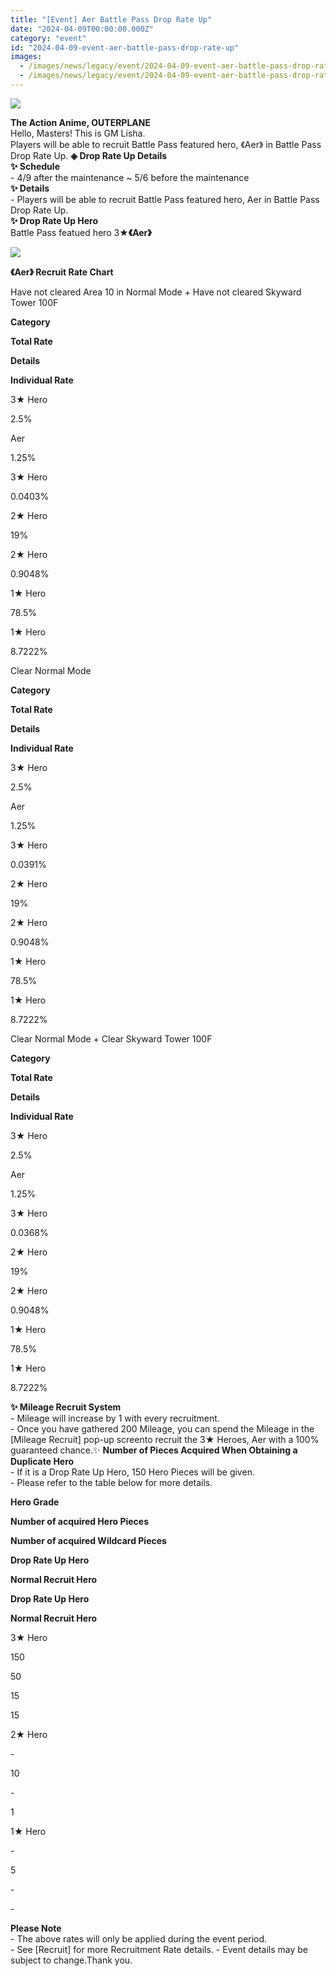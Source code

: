 ```yaml
---
title: "[Event] Aer Battle Pass Drop Rate Up"
date: "2024-04-09T00:00:00.000Z"
category: "event"
id: "2024-04-09-event-aer-battle-pass-drop-rate-up"
images:
  - /images/news/legacy/event/2024-04-09-event-aer-battle-pass-drop-rate-up/83b8bb53d9004c83b2dc20997df54828.webp
  - /images/news/legacy/event/2024-04-09-event-aer-battle-pass-drop-rate-up/625f972286ac4e2da53f7f8ce6e21e92.webp
---
```


![](/images/news/legacy/event/2024-04-09-event-aer-battle-pass-drop-rate-up/83b8bb53d9004c83b2dc20997df54828.webp)  

**The Action Anime, OUTERPLANE**  
Hello, Masters! This is GM Lisha.  
Players will be able to recruit Battle Pass featured hero, 《Aer》 in Battle Pass Drop Rate Up. **◈ Drop Rate Up Details**  
**✨ Schedule**   
\- 4/9 after the maintenance ~ 5/6 before the maintenance  
**✨ Details**  
\- Players will be able to recruit Battle Pass featured hero, Aer in Battle Pass Drop Rate Up.  
**✨ Drop Rate Up Hero**  
Battle Pass featued hero 3★**《Aer》**

![](/images/news/legacy/event/2024-04-09-event-aer-battle-pass-drop-rate-up/625f972286ac4e2da53f7f8ce6e21e92.webp)  
  
**《Aer》 Recruit Rate Chart**   
  
Have not cleared Area 10 in Normal Mode + Have not cleared Skyward Tower 100F

**Category**

**Total Rate**

**Details**

**Individual Rate**

3★ Hero

2.5%

Aer

1.25%

3★ Hero

0.0403%

2★ Hero

19%

2★ Hero

0.9048%

1★ Hero

78.5%

1★ Hero

8.7222%

Clear Normal Mode

**Category**

**Total Rate**

**Details**

**Individual Rate**

3★ Hero

2.5%

Aer

1.25%

3★ Hero

0.0391%

2★ Hero

19%

2★ Hero

0.9048%

1★ Hero

78.5%

1★ Hero

8.7222%

Clear Normal Mode + Clear Skyward Tower 100F

**Category**

**Total Rate**

**Details**

**Individual Rate**

3★ Hero

2.5%

Aer

1.25%

3★ Hero

0.0368%

2★ Hero

19%

2★ Hero

0.9048%

1★ Hero

78.5%

1★ Hero

8.7222%

  
**✨ Mileage Recruit System**   
\- Mileage will increase by 1 with every recruitment.  
\- Once you have gathered 200 Mileage, you can spend the Mileage in the \[Mileage Recruit\] pop-up screento recruit the 3★ Heroes, Aer with a 100% guaranteed chance.✨ **Number of Pieces Acquired When Obtaining a Duplicate Hero**  
\- If it is a Drop Rate Up Hero, 150 Hero Pieces will be given.  
\- Please refer to the table below for more details.

**Hero Grade**

**Number of acquired Hero Pieces**

**Number of acquired Wildcard Pieces**

**Drop Rate Up Hero**

**Normal Recruit Hero**

**Drop Rate Up Hero**

**Normal Recruit Hero**

3★ Hero

150

50

15

15

2★ Hero

\-

10

\-

1

1★ Hero

\-

5

\-

\-

  
**Please Note**   
\- The above rates will only be applied during the event period.   
\- See \[Recruit\] for more Recruitment Rate details. - Event details may be subject to change.Thank you.
